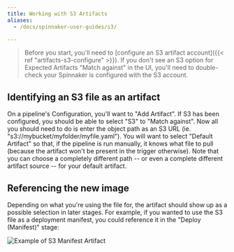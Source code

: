```yaml
---
title: Working with S3 Artifacts
aliases:
  - /docs/spinnaker-user-guides/s3/

---
```


> Before you start, you'll need to [configure an S3 artifact account]({{< ref "artifacts-s3-configure" >}}).  If
> you don't see an S3 option for Expected Artifacts "Match against" in the UI,
> you'll need to double-check your Spinnaker is configured with the S3 account.

## Identifying an S3 file as an artifact

On a pipeline's Configuration, you'll want to "Add Artifact".  If S3 has been
configured, you should be able to select "S3" to "Match against".  Now all
you should need to do is enter the object path as an S3 URL
 (ie. "s3://mybucket/myfolder/myfile.yaml").  You will want to select "Default
Artifact" so that, if the pipeline is run manually, it knows what file to pull
(because the artifact won't be present in the trigger otherwise).  Note that
you can choose a completely different path -- or even a complete different
artifact source -- for your default artifact.

## Referencing the new image

Depending on what you're using the file for, the artifact should show up as
a possible selection in later stages.  For example, if you wanted to use the
S3 file as a deployment manifest, you could reference it in the "Deploy
(Manifest)" stage:

![Example of S3 Manifest Artifact](/images/s3-user-guide-1.gif)
